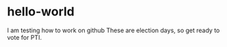# hello-world
I am testing how to work on github
These are election days, so get ready to vote for PTI.

